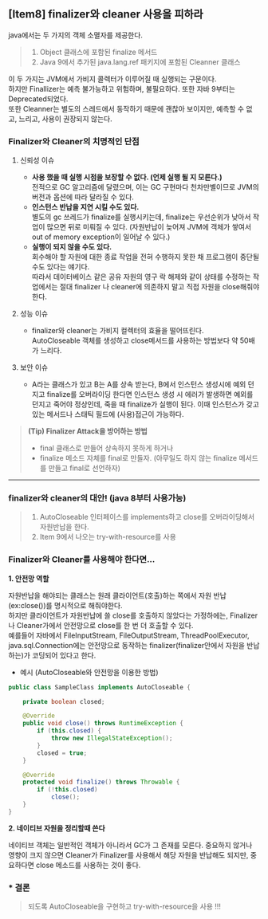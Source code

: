 ## [Item8] finalizer와 cleaner 사용을 피하라 

java에서는 두 가지의 객체 소멸자를 제공한다.
> 1. Object 클래스에 포함된 finalize 메서드
> 2. Java 9에서 추가된 java.lang.ref 패키지에 포함된 Cleanner 클래스

이 두 가지는 JVM에서 가비지 콜렉터가 이루어질 때 실행되는 구문이다.<br>
하지만 Finallizer는 예측 불가능하고 위험하며, 불필요하다. 또한 자바 9부터는 Deprecated되었다.<br>
또한 Cleanner는 별도의 스레드에서 동작하기 때문에 괜찮아 보이지만, 예측할 수 없고, 느리고, 사용이 권장되지 않는다.


### Finalizer와 Cleaner의 치명적인 단점
1) 신뢰성 이슈
    * **사용 했을 때 실행 시점을 보장할 수 없다. (언제 실행 될 지 모른다.)**<br>
      전적으로 GC 알고리즘에 달렸으며, 이는 GC 구현마다 천차만별이므로 JVM의 버전과 옵션에 따라 달라질 수 있다.
    * **인스턴스 반납을 지연 시킬 수도 있다.**<br>
      별도의 gc 쓰레드가 finalize를 실행시키는데, finalize는 우선순위가 낮아서 작업이 많으면 뒤로 미뤄질 수 있다. (자원반납이 늦어져 JVM에 객체가 쌓여서 out of memory exception이 일어날 수 있다.)
    * **실행이 되지 않을 수도 있다.**<br>
      회수해야 할 자원에 대한 종료 작업을 전혀 수행하지 못한 채 프로그램이 중단될 수도 있다는 얘기다.<br>
      따라서 데이터베이스 같은 공유 자원의 영구 락 해제와 같이 상태를 수정하는 작업에서는 절대 finalizer 나 cleaner에 의존하지 말고 직접 자원을 close해줘야 한다.


2) 성능 이슈 
    * finalizer와 cleaner는 가비지 컬렉터의 효율을 떨어뜨린다.<br> AutoCloseable 객체를 생성하고 close메서드를 사용하는 방법보다 약 50배가 느리다.
    

3) 보안 이슈
    * A라는 클래스가 있고 B는 A를 상속 받는다, B에서 인스턴스 생성시에 예외 던지고 finalize를 오버라이딩 한다면
인스턴스 생성 시 에러가 발생하면 예외를 던지고 죽어야 정상인데, 죽을 때 finalize가 실행이 된다. 이때 인스턴스가 갖고 있는 메서드나 스태틱 필드에 (사용)접근이 가능하다.

    
> **(Tip) Finalizer Attack을 방어하는 방법**
> * final 클래스로 만들어 상속하지 못하게 하거나<br>
> * finalize 메소드 자체를 final로 만들자. (아무일도 하지 않는 finalize 메서드를 만들고 final로 선언하자)
   

-------------------------------------

### finalizer와 cleaner의 대안! (java 8부터 사용가능) 
> 1. AutoCloseable 인터페이스를 implements하고 close를 오버라이딩해서 자원반납을 한다.
> 2. Item 9에서 나오는 try-with-resource를 사용

### Finalizer와 Cleaner를 사용해야 한다면...
**1. 안전망 역할**

자원반납을 해야되는 클래스는 원래 클라이언트(호출)하는 쪽에서 자원 반납 (ex:close())를 명시적으로 해줘야한다.<br>
하지만 클라이언트가 자원반납에 쓸 close를 호출하지 않았다는 가정하에는, Finalizer나 Cleaner가에서 안전망으로 close를 한 번 더 호출할 수 있다.<br>
예를들어 자바에서 FileInputStream, FileOutputStream, ThreadPoolExecutor, java.sql.Connection에는 안전망으로 동작하는 finalizer(finalizer안에서 자원을 반납하는)가 코딩되어 있다고 한다.

* 예시 (AutoCloseable와 안전망을 이용한 방법)
```java
public class SampleClass implements AutoCloseable {

    private boolean closed;

    @Override
    public void close() throws RuntimeException {
        if (this.closed) {
            throw new IllegalStateException();
        }
        closed = true;
    }

    @Override
    protected void finalize() throws Throwable {
        if (!this.closed)
            close();
    }
}
```

**2. 네이티브 자원을 정리할때 쓴다**

네이티브 객체는 일반적인 객체가 아니라서 GC가 그 존재를 모른다.
중요하지 않거나 영향이 크지 않으면 Cleaner가 Finalizer를 사용해서 해당 자원을 반납해도 되지만, 중요하다면 close 메소드를 사용하는 것이 좋다.

### * 결론 
> 되도록 AutoCloseable을 구현하고 try-with-resource을 사용 !!!

